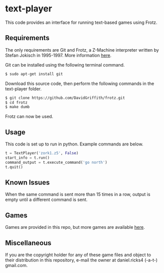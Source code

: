 
# text-player

This code provides an interface for running text-based games using Frotz.

## Requirements

The only requirements are Git and Frotz, a Z-Machine interpreter written by Stefan Jokisch in 1995-1997. More information [here](http://frotz.sourceforge.net/).

Git can be installed using the following terminal command.

```bash
$ sudo apt-get install git
```

Download this source code, then perform the following commands in the text-player folder.

```bash
$ git clone https://github.com/DavidGriffith/frotz.git
$ cd frotz
$ make dumb
```

Frotz can now be used.

## Usage

This code is set up to run in python. Example commands are below.

```python
t = TextPlayer('zork1.z5', False)
start_info = t.run()
command_output = t.execute_command('go north')
t.quit()
```

## Known Issues

When the same command is sent more than 15 times in a row, output is empty until a different command is sent.

## Games

Games are provided in this repo, but more games are available [here](http://www.ifarchive.org/indexes/if-archiveXgamesXzcode.html).

## Miscellaneous

If you are the copyright holder for any of these game files and object to their distribution in this repository, e-mail the owner at daniel.ricks4 (-a-t-) gmail.com.
